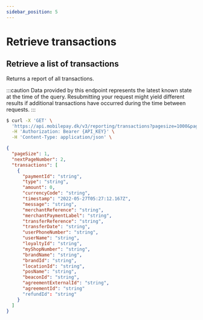 ```yaml
---
sidebar_position: 5
---
```


# Retrieve transactions

## Retrieve a list of transactions

Returns a report of all transactions.

:::caution
Data provided by this endpoint represents the latest known state at the time of the query. Resubmitting your request might yield different results if additional transactions have occurred during the time between requests.
:::

```bash title="Request curl example"
$ curl -X 'GET' \
  'https://api.mobilepay.dk/v3/reporting/transactions?pagesize=1000&pagenumber=1' \
  -H 'Authorization: Bearer {API_KEY}' \
  -H 'Content-Type: application/json' \
```

```json title="Response JSON example"
{
  "pageSize": 1,
  "nextPageNumber": 2,
  "transactions": [
    {
      "paymentId": "string",
      "type": "string",
      "amount": 0,
      "currencyCode": "string",
      "timestamp": "2022-05-27T05:27:12.167Z",
      "message": "string",
      "merchantReference": "string",
      "merchantPaymentLabel": "string",
      "transferReference": "string",
      "transferDate": "string",
      "userPhoneNumber": "string",
      "userName": "string",
      "loyaltyId": "string",
      "myShopNumber": "string",
      "brandName": "string",
      "brandId": "string",
      "locationId": "string",
      "posName": "string",
      "beaconId": "string",
      "agreementExternalId": "string",
      "agreementId": "string"
      "refundId": "string"
    }
  ]
}
```
